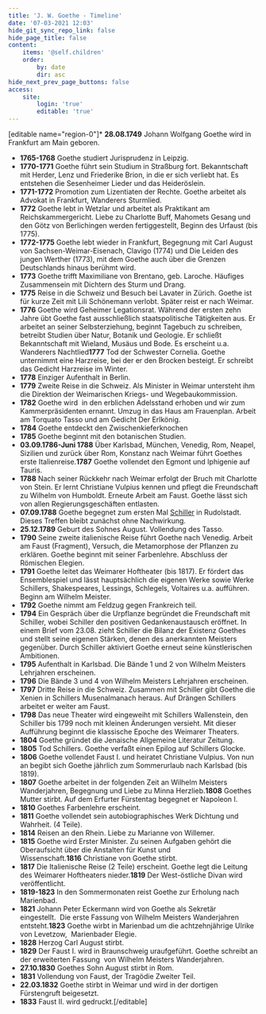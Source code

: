 ```yaml
---
title: 'J. W. Goethe - Timeline'
date: '07-03-2021 12:03'
hide_git_sync_repo_link: false
hide_page_title: false
content:
    items: '@self.children'
    order:
        by: date
        dir: asc
hide_next_prev_page_buttons: false
access:
    site:
        login: 'true'
        editable: 'true'
---
```


[editable name="region-0"]*   **28.08.1749** Johann Wolfgang Goethe wird in Frankfurt am Main geboren.
*   **1765-1768** Goethe studiert Jurisprudenz in Leipzig.
*   **1770-1771** Goethe führt sein Studium in Straßburg fort. Bekanntschaft mit Herder, Lenz und Friederike Brion, in die er sich verliebt hat. Es entstehen die Sesenheimer Lieder und das Heideröslein.
*   **1771-1772** Promotion zum Lizentiaten der Rechte. Goethe arbeitet als Advokat in Frankfurt, Wanderers Sturmlied.
*   **1772** Goethe lebt in Wetzlar und arbeitet als Praktikant am Reichskammergericht. Liebe zu Charlotte Buff, Mahomets Gesang und den Götz von Berlichingen werden fertiggestellt, Beginn des Urfaust (bis 1775).
*   **1772-1775** Goethe lebt wieder in Frankfurt, Begegnung mit Carl August von Sachsen-Weimar-Eisenach, Clavigo (1774) und Die Leiden des jungen Werther (1773), mit dem Goethe auch über die Grenzen Deutschlands hinaus berühmt wird.
*   **1773** Goethe trifft Maximiliane von Brentano, geb. Laroche. Häufiges Zusammensein mit Dichtern des Sturm und Drang.
*   **1775** Reise in die Schweiz und Besuch bei Lavater in Zürich. Goethe ist für kurze Zeit mit Lili Schönemann verlobt. Später reist er nach Weimar.
*   **1776** Goethe wird Geheimer Legationsrat. Während der ersten zehn Jahre übt Goethe fast ausschließlich staatspolitische Tätigkeiten aus. Er arbeitet an seiner Selbsterziehung, beginnt Tagebuch zu schreiben, betreibt Studien über Natur, Botanik und Geologie. Er schließt Bekanntschaft mit Wieland, Musäus und Bode. Es erscheint u.a. Wanderers Nachtlied**1777** Tod der Schwester Cornelia. Goethe unternimmt eine Harzreise, bei der er den Brocken besteigt. Er schreibt das Gedicht Harzreise im Winter.
*   **1778** Einziger Aufenthalt in Berlin.
*   **1779** Zweite Reise in die Schweiz. Als Minister in Weimar untersteht ihm die Direktion der Weimarischen Kriegs- und Wegebaukommission.
*   **1782** Goethe wird  in den erblichen Adelsstand erhoben und wir zum Kammerpräsidenten ernannt. Umzug in das Haus am Frauenplan. Arbeit am Torquato Tasso und am Gedicht Der Erlkönig.
*   **1784** Goethe entdeckt den Zwischenkieferknochen
*   **1785** Goethe beginnt mit den botanischen Studien.
*   **03.09.1786-Juni 1788** Über Karlsbad, München, Venedig, Rom, Neapel, Sizilien und zurück über Rom, Konstanz nach Weimar führt Goethes erste Italienreise.**1787** Goethe vollendet den Egmont und Iphigenie auf Tauris.
*   **1788** Nach seiner Rückkehr nach Weimar erfolgt der Bruch mit Charlotte von Stein. Er lernt Christiane Vulpius kennen und pflegt die Freundschaft zu Wilhelm von Humboldt. Erneute Arbeit am Faust. Goethe lässt sich von allen Regierungsgeschäften entlasten.
*   **07.09.1788** Goethe begegnet zum ersten Mal [Schiller](https://www.weimar-tourist.de/friedrich-schiller.html) in Rudolstadt. Dieses Treffen bleibt zunächst ohne Nachwirkung.
*   **25.12.1789** Geburt des Sohnes August. Vollendung des Tasso.
*   **1790** Seine zweite italienische Reise führt Goethe nach Venedig. Arbeit am Faust (Fragment), Versuch, die Metamorphose der Pflanzen zu erklären. Goethe beginnt mit seiner Farbenlehre. Abschluss der Römischen Elegien.
*   **1791** Goethe leitet das Weimarer Hoftheater (bis 1817). Er fördert das Ensemblespiel und lässt hauptsächlich die eigenen Werke sowie Werke Schillers, Shakespeares, Lessings, Schlegels, Voltaires u.a. aufführen. Beginn am Wilhelm Meister.
*   **1792** Goethe nimmt am Feldzug gegen Frankreich teil.
*   **1794** Ein Gespräch über die Urpflanze begründet die Freundschaft mit Schiller, wobei Schiller den positiven Gedankenaustausch eröffnet. In einem Brief vom 23.08. zieht Schiller die Bilanz der Existenz Goethes und stellt seine eigenen Stärken, denen des anerkannten Meisters gegenüber. Durch Schiller aktiviert Goethe erneut seine künstlerischen Ambitionen.
*   **1795** Aufenthalt in Karlsbad. Die Bände 1 und 2 von Wilhelm Meisters Lehrjahren erscheinen.
*   **1796** Die Bände 3 und 4 von Wilhelm Meisters Lehrjahren erscheinen.
*   **1797** Dritte Reise in die Schweiz. Zusammen mit Schiller gibt Goethe die Xenien in Schillers Musenalmanach heraus. Auf Drängen Schillers arbeitet er weiter am Faust.
*   **1798** Das neue Theater wird eingeweiht mit Schillers Wallenstein, den Schiller bis 1799 noch mit kleinen Änderungen versieht. Mit dieser Aufführung beginnt die klassische Epoche des Weimarer Theaters.
*   **1804** Goethe gründet die Jenaische Allgemeine Literatur Zeitung.
*   **1805** Tod Schillers. Goethe verfaßt einen Epilog auf Schillers Glocke.
*   **1806** Goethe vollendet Faust I. und heiratet Christiane Vulpius. Von nun an begibt sich Goethe jährlich zum Sommerurlaub nach Karlsbad (bis 1819).
*   **1807** Goethe arbeitet in der folgenden Zeit an Wilhelm Meisters Wanderjahren, Begegnung und Liebe zu Minna Herzlieb.**1808** Goethes Mutter stirbt. Auf dem Erfurter Fürstentag begegnet er Napoleon I.
*   **1810** Goethes Farbenlehre erscheint.
*   **1811** Goethe vollendet sein autobiographisches Werk Dichtung und Wahrheit. (4 Teile).
*   **1814** Reisen an den Rhein. Liebe zu Marianne von Willemer.
*   **1815** Goethe wird Erster Minister. Zu seinen Aufgaben gehört die Oberaufsicht über die Anstalten für Kunst und Wissenschaft.**1816** Christiane von Goethe stirbt.
*   **1817** Die Italienische Reise (2 Teile) erscheint. Goethe legt die Leitung des Weimarer Hoftheaters nieder.**1819** Der West-östliche Divan wird veröffentlicht.
*   **1819-1823** In den Sommermonaten reist Goethe zur Erholung nach Marienbad.
*   **1821** Johann Peter Eckermann wird von Goethe als Sekretär eingestellt.  Die erste Fassung von Wilhelm Meisters Wanderjahren entsteht.**1823** Goethe wirbt in Marienbad um die achtzehnjährige Ulrike von Levetzow,  Marienbader Elegie.
*   **1828** Herzog Carl August stirbt.
*   **1829** Der Faust I. wird in Braunschweig uraufgeführt. Goethe schreibt an der erweiterten Fassung  von Wilhelm Meisters Wanderjahren.
*   **27.10.1830** Goethes Sohn August stirbt in Rom.
*   **1831** Vollendung von Faust, der Tragödie Zweiter Teil.
*   **22.03.1832** Goethe stirbt in Weimar und wird in der dortigen Fürstengruft beigesetzt.
*   **1833** Faust II. wird gedruckt.[/editable]